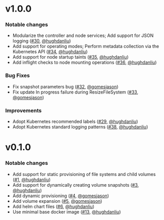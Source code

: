 # v1.0.0

### Notable changes
* Modularize the controller and node services; Add support for JSON logging ([#30](https://github.com/kubernetes-sigs/aws-fsx-openzfs-csi-driver/pull/30), [@hughdanliu](https://github.com/hughdanliu/))
* Add support for operating modes; Perform metadata collection via the Kubernetes API ([#34](https://github.com/kubernetes-sigs/aws-fsx-openzfs-csi-driver/pull/34), [@hughdanliu](https://github.com/hughdanliu/))
* Add support for node startup taints ([#35](https://github.com/kubernetes-sigs/aws-fsx-openzfs-csi-driver/pull/35), [@hughdanliu](https://github.com/hughdanliu/))
* Add inflight checks to node mounting operations  ([#36](https://github.com/kubernetes-sigs/aws-fsx-openzfs-csi-driver/pull/36), [@hughdanliu](https://github.com/hughdanliu/))

### Bug Fixes
* Fix snapshot parameters bug ([#32](https://github.com/kubernetes-sigs/aws-fsx-openzfs-csi-driver/pull/32), [@gomesjason](https://github.com/gomesjason/))
* Fix update In progress failure during ResizeFileSystem ([#33](https://github.com/kubernetes-sigs/aws-fsx-openzfs-csi-driver/pull/33), [@gomesjason](https://github.com/gomesjason/))

### Improvements
* Adopt Kubernetes recommended labels ([#29](https://github.com/kubernetes-sigs/aws-fsx-openzfs-csi-driver/pull/29), [@hughdanliu](https://github.com/hughdanliu/))
* Adopt Kubernetes standard logging patterns ([#38](https://github.com/kubernetes-sigs/aws-fsx-openzfs-csi-driver/pull/38), [@hughdanliu](https://github.com/hughdanliu/))

# v0.1.0

### Notable changes
* Add support for static provisioning of file systems and child volumes ([#1](https://github.com/kubernetes-sigs/aws-fsx-openzfs-csi-driver/pull/1), [@hughdanliu](https://github.com/hughdanliu/))
* Add support for dynamically creating volume snapshots ([#3](https://github.com/kubernetes-sigs/aws-fsx-openzfs-csi-driver/pull/3), [@hughdanliu](https://github.com/hughdanliu/))
* Add dynamic provisioning ([#4](https://github.com/kubernetes-sigs/aws-fsx-openzfs-csi-driver/pull/4), [@gomesjason](https://github.com/gomesjason/))
* Add volume expansion ([#5](https://github.com/kubernetes-sigs/aws-fsx-openzfs-csi-driver/pull/5), [@gomesjason](https://github.com/gomesjason/))
* Add helm chart files ([#6](https://github.com/kubernetes-sigs/aws-fsx-openzfs-csi-driver/pull/6), [@hughdanliu](https://github.com/hughdanliu/))
* Use minimal base docker image ([#13](https://github.com/kubernetes-sigs/aws-fsx-openzfs-csi-driver/pull/13), [@hughdanliu](https://github.com/hughdanliu/))
